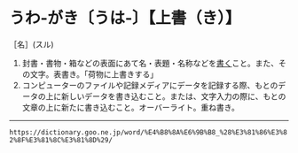 # うわ‐がき〔うは‐〕【上書（き）】
［名］(スル)

1.  封書・書物・箱などの表面にあて名・表題・名称などを[書く](かく（書く）)こと。また、その文字。表書き。「荷物に上書きする」
2.  コンピューターのファイルや記録メディアにデータを記録する際、もとのデータの上に新しいデータを書き込むこと。または、文字入力の際に、もとの文章の上に新たに書き込むこと。オーバーライト。重ね書き。

---
`https://dictionary.goo.ne.jp/word/%E4%B8%8A%E6%9B%B8_%28%E3%81%86%E3%82%8F%E3%81%8C%E3%81%8D%29/`